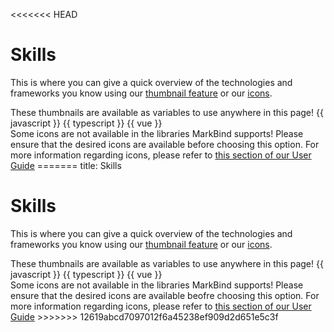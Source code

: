 <<<<<<< HEAD
# Skills

<p>This is where you can give a quick overview of the technologies and frameworks you know using our <a href="https://markbind.org/userGuide/components/imagesAndDiagrams.html#thumbnails" target="_blank">thumbnail feature</a> or our <a href="https://markbind.org/userGuide/formattingContents.html#icons" target="_blank">icons</a>.</p>

<panel header="Example using thumbnails" minimized>
  <box type="info">These thumbnails are available as variables to use anywhere in this page!</box>
  {{ javascript }}
  {{ typescript }}
  {{ vue }}
</panel>
<br/>
<panel header="Example using icons" minimized>
  <box type="warning">
    Some icons are not available in the libraries MarkBind supports! Please ensure that 
    the desired icons are available before choosing this option. For more information regarding
    icons, please refer to <a href="https://markbind.org/userGuide/formattingContents.html#icons" target="_blank">this section of our User Guide</a>
  </box>
  <i class="fa-brands fa-square-js fa-2xl"></i>
  <i class="fa-brands fa-vuejs fa-2xl"></i>
</panel>
=======
<frontmatter>
  title: Skills
</frontmatter>

<br>

# Skills

This is where you can give a quick overview of the technologies and frameworks you know using our <a href="https://markbind.org/userGuide/components/imagesAndDiagrams.html#thumbnails" target="_blank">thumbnail feature</a> or our <a href="https://markbind.org/userGuide/formattingContents.html#icons" target="_blank">icons</a>. 
  </p>
  <panel header="Example using thumbnails" minimized>
    <box type="info">These thumbnails are available as variables to use anywhere in this page!</box>
    {{ javascript }}
    {{ typescript }}
    {{ vue }}
  </panel>
  <br/>
  <panel header="Example using icons" minimized>
    <box type="warning">
      Some icons are not available in the libraries MarkBind supports! Please ensure that 
      the desired icons are available beofre choosing this option. For more information regarding
      icons, please refer to <a href="https://markbind.org/userGuide/formattingContents.html#icons" target="_blank">this section of our User Guide</a>
    </box>
    <i class="fa-brands fa-square-js fa-2xl"></i>
    <i class="fa-brands fa-vuejs fa-2xl"></i>
  </panel>
>>>>>>> 12619abcd7097012f6a45238ef909d2d651e5c3f
